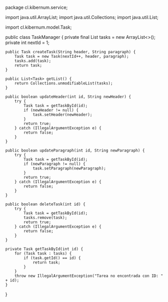 package cl.kibernum.service;

import java.util.ArrayList;
import java.util.Collections;
import java.util.List;

import cl.kibernum.model.Task;

public class TaskManager { 
    private final List<Task> tasks = new ArrayList<>();
    private int nextId = 1;

    public Task createTask(String header, String paragraph) {
        Task task = new Task(nextId++, header, paragraph);
        tasks.add(task);
        return task;
    }

    public List<Task> getList() {
        return Collections.unmodifiableList(tasks);
    }

    public boolean updateHeader(int id, String newHeader) {
        try {
            Task task = getTaskById(id);
            if (newHeader != null) {
                task.setHeader(newHeader);
            }
            return true;
        } catch (IllegalArgumentException e) {
            return false;
        }
    }

    public boolean updateParagraph(int id, String newParagraph) {
        try {
            Task task = getTaskById(id);
            if (newParagraph != null) {
                task.setParagraph(newParagraph);
            }
            return true;
        } catch (IllegalArgumentException e) {
            return false;
        }
    }

    public boolean deleteTask(int id) {
        try {
            Task task = getTaskById(id);
            tasks.remove(task);
            return true;
        } catch (IllegalArgumentException e) {
            return false;
        }
    }

    private Task getTaskById(int id) {
        for (Task task : tasks) {
            if (task.getId() == id) {
                return task;
            }
        }
        throw new IllegalArgumentException("Tarea no encontrada con ID: " + id);
    }
}